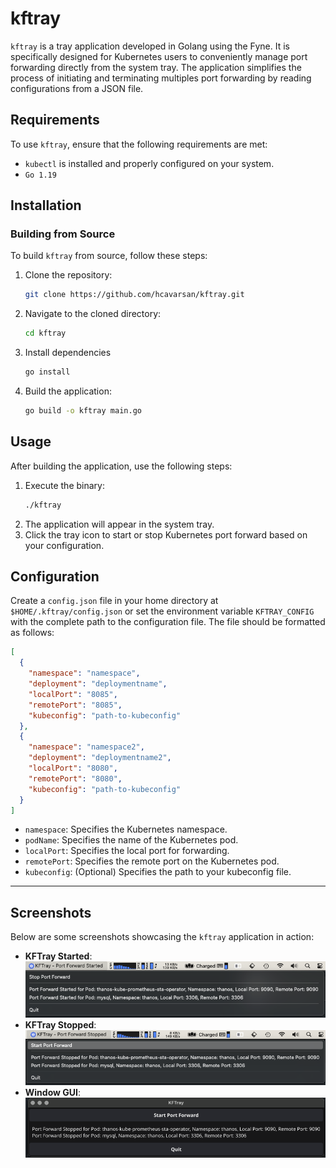 # kftray

`kftray` is a tray application developed in Golang using the Fyne. It is specifically designed for Kubernetes users to conveniently manage port forwarding directly from the system tray. The application simplifies the process of initiating and terminating multiples port forwarding by reading configurations from a JSON file.

## Requirements
To use `kftray`, ensure that the following requirements are met:
-  `kubectl` is installed and properly configured on your system.
- `Go 1.19`

## Installation
### Building from Source
To build `kftray` from source, follow these steps:
1. Clone the repository:
   ```bash
   git clone https://github.com/hcavarsan/kftray.git
   ```
2. Navigate to the cloned directory:
   ```bash
   cd kftray
   ```
3. Install dependencies
   ```bash
   go install
   ```
4. Build the application:
   ```bash
   go build -o kftray main.go
   ```

## Usage
After building the application, use the following steps:
1. Execute the binary:
   ```bash
   ./kftray
   ```
2. The application will appear in the system tray.
3. Click the tray icon to start or stop Kubernetes port forward based on your configuration.

## Configuration
Create a `config.json` file in your home directory at `$HOME/.kftray/config.json` or set the environment variable `KFTRAY_CONFIG` with the complete path to the configuration file. The file should be formatted as follows:

```json
[
  {
    "namespace": "namespace",
    "deployment": "deploymentname",
    "localPort": "8085",
    "remotePort": "8085",
    "kubeconfig": "path-to-kubeconfig"
  },
  {
    "namespace": "namespace2",
    "deployment": "deploymentname2",
    "localPort": "8080",
    "remotePort": "8080",
    "kubeconfig": "path-to-kubeconfig"
  }
]


```
-  `namespace`: Specifies the Kubernetes namespace.
-  `podName`: Specifies the name of the Kubernetes pod.
-  `localPort`: Specifies the local port for forwarding.
-  `remotePort`: Specifies the remote port on the Kubernetes pod.
-  `kubeconfig`: (Optional) Specifies the path to your kubeconfig file.


---

## Screenshots
Below are some screenshots showcasing the `kftray` application in action:

-  **KFTray Started**: 
![Started](img/running.png)
-  **KFTray Stopped**: 
![Stopped](img/stopped.png)
-  **Window GUI**: 
![Window](img/window.png)





